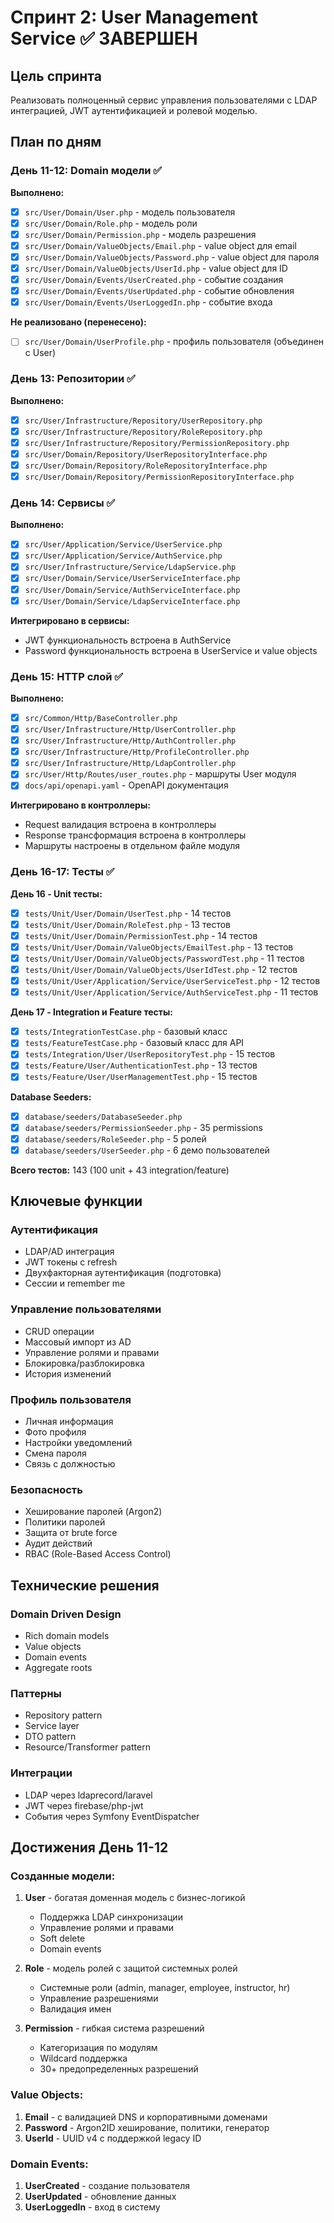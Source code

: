 # Спринт 2: User Management Service ✅ ЗАВЕРШЕН

## Цель спринта
Реализовать полноценный сервис управления пользователями с LDAP интеграцией, JWT аутентификацией и ролевой моделью.

## План по дням

### День 11-12: Domain модели ✅

**Выполнено:**
- [x] `src/User/Domain/User.php` - модель пользователя
- [x] `src/User/Domain/Role.php` - модель роли
- [x] `src/User/Domain/Permission.php` - модель разрешения
- [x] `src/User/Domain/ValueObjects/Email.php` - value object для email
- [x] `src/User/Domain/ValueObjects/Password.php` - value object для пароля
- [x] `src/User/Domain/ValueObjects/UserId.php` - value object для ID
- [x] `src/User/Domain/Events/UserCreated.php` - событие создания
- [x] `src/User/Domain/Events/UserUpdated.php` - событие обновления
- [x] `src/User/Domain/Events/UserLoggedIn.php` - событие входа

**Не реализовано (перенесено):**
- [ ] `src/User/Domain/UserProfile.php` - профиль пользователя (объединен с User)

### День 13: Репозитории ✅

**Выполнено:**
- [x] `src/User/Infrastructure/Repository/UserRepository.php`
- [x] `src/User/Infrastructure/Repository/RoleRepository.php`
- [x] `src/User/Infrastructure/Repository/PermissionRepository.php`
- [x] `src/User/Domain/Repository/UserRepositoryInterface.php`
- [x] `src/User/Domain/Repository/RoleRepositoryInterface.php`
- [x] `src/User/Domain/Repository/PermissionRepositoryInterface.php`

### День 14: Сервисы ✅

**Выполнено:**
- [x] `src/User/Application/Service/UserService.php`
- [x] `src/User/Application/Service/AuthService.php`
- [x] `src/User/Infrastructure/Service/LdapService.php`
- [x] `src/User/Domain/Service/UserServiceInterface.php`
- [x] `src/User/Domain/Service/AuthServiceInterface.php`
- [x] `src/User/Domain/Service/LdapServiceInterface.php`

**Интегрировано в сервисы:**
- JWT функциональность встроена в AuthService
- Password функциональность встроена в UserService и value objects

### День 15: HTTP слой ✅

**Выполнено:**
- [x] `src/Common/Http/BaseController.php`
- [x] `src/User/Infrastructure/Http/UserController.php`
- [x] `src/User/Infrastructure/Http/AuthController.php`
- [x] `src/User/Infrastructure/Http/ProfileController.php`
- [x] `src/User/Infrastructure/Http/LdapController.php`
- [x] `src/User/Http/Routes/user_routes.php` - маршруты User модуля
- [x] `docs/api/openapi.yaml` - OpenAPI документация

**Интегрировано в контроллеры:**
- Request валидация встроена в контроллеры
- Response трансформация встроена в контроллеры
- Маршруты настроены в отдельном файле модуля

### День 16-17: Тесты ✅

**День 16 - Unit тесты:**
- [x] `tests/Unit/User/Domain/UserTest.php` - 14 тестов
- [x] `tests/Unit/User/Domain/RoleTest.php` - 13 тестов
- [x] `tests/Unit/User/Domain/PermissionTest.php` - 14 тестов
- [x] `tests/Unit/User/Domain/ValueObjects/EmailTest.php` - 13 тестов
- [x] `tests/Unit/User/Domain/ValueObjects/PasswordTest.php` - 11 тестов
- [x] `tests/Unit/User/Domain/ValueObjects/UserIdTest.php` - 12 тестов
- [x] `tests/Unit/User/Application/Service/UserServiceTest.php` - 12 тестов
- [x] `tests/Unit/User/Application/Service/AuthServiceTest.php` - 11 тестов

**День 17 - Integration и Feature тесты:**
- [x] `tests/IntegrationTestCase.php` - базовый класс
- [x] `tests/FeatureTestCase.php` - базовый класс для API
- [x] `tests/Integration/User/UserRepositoryTest.php` - 15 тестов
- [x] `tests/Feature/User/AuthenticationTest.php` - 13 тестов
- [x] `tests/Feature/User/UserManagementTest.php` - 15 тестов

**Database Seeders:**
- [x] `database/seeders/DatabaseSeeder.php`
- [x] `database/seeders/PermissionSeeder.php` - 35 permissions
- [x] `database/seeders/RoleSeeder.php` - 5 ролей
- [x] `database/seeders/UserSeeder.php` - 6 демо пользователей

**Всего тестов:** 143 (100 unit + 43 integration/feature)

## Ключевые функции

### Аутентификация
- LDAP/AD интеграция
- JWT токены с refresh
- Двухфакторная аутентификация (подготовка)
- Сессии и remember me

### Управление пользователями
- CRUD операции
- Массовый импорт из AD
- Управление ролями и правами
- Блокировка/разблокировка
- История изменений

### Профиль пользователя
- Личная информация
- Фото профиля
- Настройки уведомлений
- Смена пароля
- Связь с должностью

### Безопасность
- Хеширование паролей (Argon2)
- Политики паролей
- Защита от brute force
- Аудит действий
- RBAC (Role-Based Access Control)

## Технические решения

### Domain Driven Design
- Rich domain models
- Value objects
- Domain events
- Aggregate roots

### Паттерны
- Repository pattern
- Service layer
- DTO pattern
- Resource/Transformer pattern

### Интеграции
- LDAP через ldaprecord/laravel
- JWT через firebase/php-jwt
- События через Symfony EventDispatcher

## Достижения День 11-12

### Созданные модели:
1. **User** - богатая доменная модель с бизнес-логикой
   - Поддержка LDAP синхронизации
   - Управление ролями и правами
   - Soft delete
   - Domain events

2. **Role** - модель ролей с защитой системных ролей
   - Системные роли (admin, manager, employee, instructor, hr)
   - Управление разрешениями
   - Валидация имен

3. **Permission** - гибкая система разрешений
   - Категоризация по модулям
   - Wildcard поддержка
   - 30+ предопределенных разрешений

### Value Objects:
1. **Email** - с валидацией DNS и корпоративными доменами
2. **Password** - Argon2ID хеширование, политики, генератор
3. **UserId** - UUID v4 с поддержкой legacy ID

### Domain Events:
1. **UserCreated** - создание пользователя
2. **UserUpdated** - обновление данных
3. **UserLoggedIn** - вход в систему 